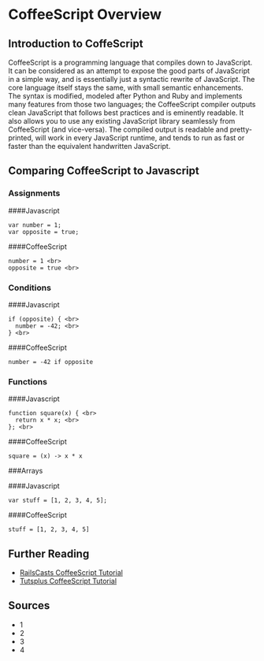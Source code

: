 # CoffeeScript Overview

## Introduction to CoffeScript
CoffeeScript is a programming language that compiles down to JavaScript. It can be considered as an attempt to expose the good parts of JavaScript in a simple way,
and is essentially just a syntactic rewrite of JavaScript. The core language itself stays the same, with small semantic enhancements. The syntax is modified, modeled after
Python and Ruby and implements many features from those two languages; the CoffeeScript compiler outputs clean JavaScript that follows best practices and is eminently
readable. It also allows you to use any existing JavaScript library seamlessly from CoffeeScript (and vice-versa).
The compiled output is readable and pretty-printed, will work in every JavaScript runtime, and tends to run as fast or faster than the equivalent handwritten JavaScript.

## Comparing CoffeeScript to Javascript
### Assignments

####Javascript
```shell
var number = 1; 
var opposite = true;
```
####CoffeeScript
```shell
number = 1 <br>
opposite = true <br>
```
### Conditions

####Javascript
```shell
if (opposite) { <br>
  number = -42; <br>
} <br>
```
####CoffeeScript
```shell
number = -42 if opposite
```
### Functions

####Javascript
```shell
function square(x) { <br>
  return x * x; <br>
}; <br>
```
####CoffeeScript
```shell
square = (x) -> x * x
```
###Arrays

####Javascript
```shell
var stuff = [1, 2, 3, 4, 5];
```
####CoffeeScript
```shell
stuff = [1, 2, 3, 4, 5]
```
## Further Reading

* [RailsCasts CoffeeScript Tutorial](http://railscasts.com/episodes/267-coffeescript-basics)
* [Tutsplus CoffeeScript Tutorial](http://code.tutsplus.com/tutorials/rocking-out-with-coffeescript--net-17027)

## Sources

* 1
* 2
* 3
* 4
